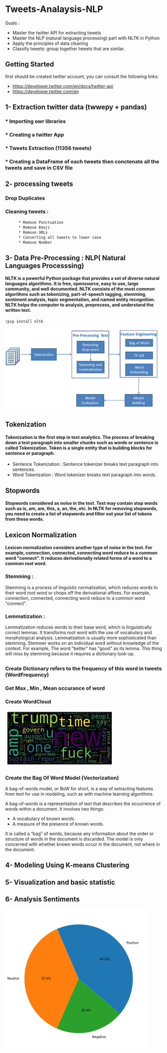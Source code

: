 # Tweets-Analaysis-NLP

Goals :
* Master the twitter API for extracting tweets
* Master the NLP (natural language processing) part with NLTK in Python
* Apply the principles of data cleaning
* Classify tweets: group together tweets that are similar.


## Getting Started
first should be created twitter account,
you can consult the following links: 
* https://developer.twitter.com/en/docs/twitter-api 
* https://developer.twitter.com/en



## 1- Extraction twitter data (twwepy + pandas)
### * Importing owr libraries
### * Creating a twitter App
### * Tweets Extraction (11356 tweets)
### * Creating a DataFrame of each tweets then conctenate all the tweets and save in CSV file



## 2- processing tweets

### Drop Duplicates
### Cleaning tweets :
          * Remove Punctuation
          * Remove Emoji
          * Remove URLs
          * Converting all tweets to lower case
          * Remove Number
         

## 3-  Data Pre-Processing : NLP( Natural Languages Processsing)
#### NLTK is a powerful Python package that provides a set of diverse natural languages algorithms. It is free, opensource, easy to use, large community, and well documented. NLTK consists of the most common algorithms such as tokenizing, part-of-speech tagging, stemming, sentiment analysis, topic segmentation, and named entity recognition. NLTK helps the computer to analysis, preprocess, and understand the written text.
````
!pip install nltk
````
![Nltk](NLTK3_zwbdgg.png)


## Tokenization
#### Tokenization is the first step in text analytics. The process of breaking down a text paragraph into smaller chunks such as words or sentence is called Tokenization. Token is a single entity that is building blocks for sentence or paragraph.
 * Sentence Tokenization : Sentence tokenizer breaks text paragraph into sentences.
 * Word Tokenization : Word tokenizer breaks text paragraph into words.
 
## Stopwords

#### Stopwords considered as noise in the text. Text may contain stop words such as is, am, are, this, a, an, the, etc. In NLTK for removing stopwords, you need to create a list of stopwords and filter out your list of tokens from these words.

## Lexicon Normalization

#### Lexicon normalization considers another type of noise in the text. For example, connection, connected, connecting word reduce to a common word "connect". It reduces derivationally related forms of a word to a common root word.

### Stemming :
Stemming is a process of linguistic normalization, which reduces words to their word root word or chops off the derivational affixes. For example, connection, connected, connecting word reduce to a common word "connect".
### Lemmatization : 
Lemmatization reduces words to their base word, which is linguistically correct lemmas. It transforms root word with the use of vocabulary and morphological analysis. Lemmatization is usually more sophisticated than stemming. Stemmer works on an individual word without knowledge of the context. For example, The word "better" has "good" as its lemma. This thing will miss by stemming because it requires a dictionary look-up.

## 
 ### Create Dictionary refers to the frequency of this word in tweets (WordFrequency) 
 ### Get Max , Min , Mean occurance of word
 ### Create WordCloud
 ![Nltk](wordcloud.png)
 ### Create the Bag Of Word Model (Vectorization)
  A bag-of-words model, or BoW for short, is a way of extracting features from text for use in modeling, such as with machine learning algorithms.

A bag-of-words is a representation of text that describes the occurrence of words within a document. It involves two things:

* A vocabulary of known words.
* A measure of the presence of known words.

It is called a “bag” of words, because any information about the order or structure of words in the document is discarded. The model is only concerned with whether known words occur in the document, not where in the document.


## 4- Modeling Using K-means Clustering
## 5- Visualization and basic statistic
## 6- Analysis Sentiments
![Nltk](percentage.png)


